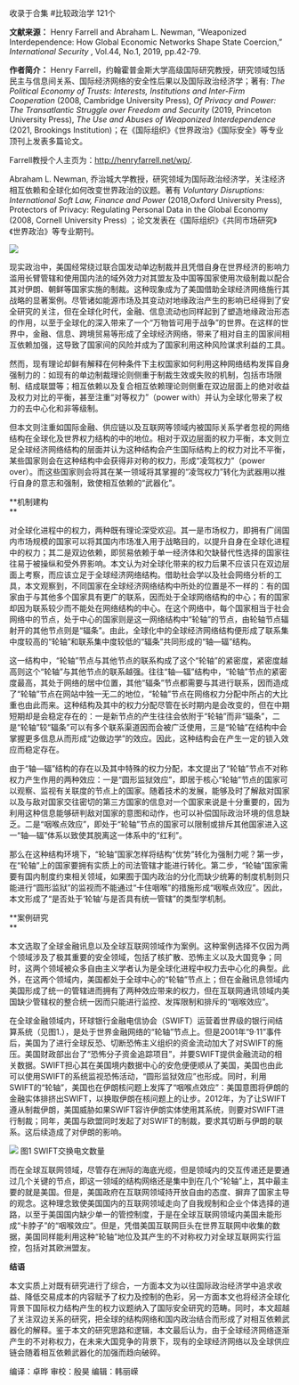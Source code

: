 

收录于合集 #比较政治学 121个

**文献来源：** Henry Farrell and Abraham L. Newman, “Weaponized Interdependence:
How Global Economic Networks Shape State Coercion,” _International Security_ ,
Vol.44, No.1, 2019, pp.42-79.

  

 **作者简介：** Henry
Farrell，约翰霍普金斯大学高级国际研究教授，研究领域包括民主与信息间关系、国际经济网络的安全性后果以及国际政治经济学；著有: _The
Political Economy of Trusts: Interests, Institutions and Inter-Firm
Cooperation_ (2008, Cambridge University Press), _Of Privacy and Power: The
Transatlantic Struggle over Freedom and Security_ (2019, Princeton University
Press), _The Use and Abuses of Weaponized Interdependence_ (2021, Brookings
Institution)；在《国际组织》《世界政治》《国际安全》等专业顶刊上发表多篇论文。

Farrell教授个人主页为：http://henryfarrell.net/wp/.

  

Abraham L. Newman, 乔治城大学教授，研究领域为国际政治经济学，关注经济相互依赖和全球化如何改变世界政治的议题。著有 _Voluntary
Disruptions: International Soft Law, Finance and Power_ (2018,Oxford
University Press), Protectors of Privacy: Regulating Personal Data in the
Global Economy (2008, Cornell University Press)
；论文发表在《国际组织》《共同市场研究》《世界政治》等专业期刊。

![](/images/43/2.png)

  

现实政治中，美国经常绕过联合国发动单边制裁并且凭借自身在世界经济的影响力滥用长臂管辖和使用国内法的域外效力对其盟友及中国等国家使用次级制裁以配合其对伊朗、朝鲜等国家实施的制裁。这种现象成为了美国借助全球经济网络施行其战略的显著案例。尽管诸如能源市场及其变动对地缘政治产生的影响已经得到了安全研究的关注，但在全球化时代，金融、信息流动也同样起到了塑造地缘政治形态的作用，以至于全球化的深入带来了一个“万物皆可用于战争”的世界。在这样的世界中，金融、信息、跨境贸易等形成了全球经济网络，带来了相对自主的国家间相互依赖加强，这导致了国家间的风险并成为了国家利用这种风险谋求利益的工具。

  

然而，现有理论却鲜有解释在何种条件下主权国家如何利用这种网络结构发挥自身强制力的：如现有的单边制裁理论则侧重于制裁生效或失败的机制，包括市场限制、结成联盟等；相互依赖以及复合相互依赖理论则侧重在双边层面上的绝对收益及权力对比的平衡，甚至注重“对等权力”（power
with）并认为全球化带来了权力的去中心化和非等级制。

  

但本文则注重如国际金融、供应链以及互联网等领域内被国际关系学者忽视的网络结构在全球化及世界权力结构的中的地位。相对于双边层面的权力平衡，本文则立足全球经济网络结构的层面并认为这种结构会产生国际结构上的权力对比不平衡，某些国家则会在这种结构中会获得非对称的权力，形成“凌驾权力”（power
over）。而这些国家则会将其在某一领域将其掌握的“凌驾权力”转化为武器用以推行自身的意志和强制，致使相互依赖的“武器化”。

  

 **机制建构  
**

对全球化进程中的权力，两种既有理论深受欢迎。其一是市场权力，即拥有广阔国内市场规模的国家可以将其国内市场准入用于战略目的，以提升自身在全球化进程中的权力；其二是双边依赖，即贸易依赖于单一经济体和欠缺替代性选择的国家往往易于被操纵和受外界影响。本文认为对全球化带来的权力后果不应该只在双边层面上考察，而应该立足于全球经济网络结构。借助社会学以及社会网络分析的工具，本文观察到，不同国家在全球经济网络结构中所处的位置是不一样的：有的国家由于与其他多个国家具有更广的联系，因而处于全球网络结构的中心；有的国家却因为联系较少而不能处在网络结构的中心。在这个网络中，每个国家相当于社会网络中的节点，处于中心的国家则是这一网络结构中“轮轴”的节点，由轮轴节点辐射开的其他节点则是“辐条”。由此，全球化中的全球经济网络结构便形成了联系集中度较高的“轮轴”和联系集中度较低的“辐条”共同形成的“轴—辐”结构。  

  

这一结构中，“轮轴”节点与其他节点的联系构成了这个“轮轴”的紧密度，紧密度越高则这个“轮轴”与其他节点的联系越强。往往“轴—辐”结构中，“轮轴”节点的紧密度最高，其处于网络的居中位置，其他“辐条”节点都需要与其进行联系，因而造成了“轮轴”节点在网站中独一无二的地位，“轮轴”节点在网络权力分配中所占的大比重也由此而来。这种结构及其中的权力分配尽管在长时期内是会改变的，但在中期短期却是会稳定存在的：一是新节点的产生往往会依附于“轮轴”而非“辐条”，二是“轮轴”较“辐条”可以有多个联系渠道因而会被广泛使用，三是“轮轴”在结构中会掌握更多信息从而形成“边做边学”的效应。因此，这种结构会在产生一定的锁入效应而稳定存在。

  

由于“轴—辐”结构的存在以及其中特殊的权力分配，本文提出了“轮轴”节点不对称权力产生作用的两种效应：一是“圆形监狱效应”，即居于核心“轮轴”节点的国家可以观察、监视有关联度的节点上的国家。随着技术的发展，能够及时了解敌对国家以及与敌对国家交往密切的第三方国家的信息对一个国家来说是十分重要的，因为利用这种信息能够研判敌对国家的意图和动作，也可以补偿国际政治环境的信息缺乏。二是“咽喉点效应”，即处于“轮轴”节点的国家可以限制或排斥其他国家进入这一“轴—辐”体系以致使其脱离这一体系中的“红利”。

  

那么在这种结构环境下，“轮轴”国家怎样将结构“优势”转化为强制力呢？第一步，在“轮轴”上的国家要拥有实质上的司法管辖才能进行转化。第二步，“轮轴”国家需要有国内制度约束相关领域，如果囿于国内政治的分化而缺少统筹的制度机制则只能进行“圆形监狱”的监视而不能通过“卡住咽喉”的措施形成“咽喉点效应”。因此，本文形成了“是否处于‘轮轴’与是否具有统一管辖”的类型学机制。

  

 **案例研究  
**

本文选取了全球金融讯息以及全球互联网领域作为案例。这种案例选择不仅因为两个领域涉及了极其重要的安全领域，包括了核扩散、恐怖主义以及大国竞争；同时，这两个领域被众多自由主义学者认为是全球化进程中权力去中心化的典型。此外，在这两个领域内，美国都处于全球中心的“轮轴”节点上；但在金融讯息领域内美国形成了统一的管辖进而拥有了两种效应带来的权力，但在互联网通讯领域内美国缺少管辖权的整合统一因而只能进行监控、发挥限制和排斥的“咽喉效应”。  

  

在全球金融领域内，环球银行金融电信协会（SWIFT）运营着世界级的银行间结算系统（见图1.），是处于世界金融网络的“轮轴”节点上。但是2001年“9·11”事件后，美国为了进行全球反恐、切断恐怖主义组织的资金流动加大了对SWIFT的施压。美国财政部出台了“恐怖分子资金追踪项目”，并要SWIFT提供金融流动的相关数据。SWIFT担心其在美国境内数据中心的安危便便顺从了美国，美国也由此可以使用SWIFT的系统监视恐怖活动，“圆形监狱效应”也形成。同时，利用SWIFT的“轮轴”，美国也在伊朗核问题上发挥了“咽喉点效应”：美国意图将伊朗的金融实体排挤出SWIFT，以换取伊朗在核问题上的让步。2012年，为了让SWIFT遵从制裁伊朗，美国威胁如果SWIFT容许伊朗实体使用其系统，则要对SWIFT进行制裁；同年，美国与欧盟同时发起了对SWIFT的制裁，要求其切断与伊朗的联系。这后续造成了对伊朗的影响。

![](/images/43/3.png) 图1 SWIFT交换电文数量

  

而在全球互联网领域，尽管存在洲际的海底光缆，但是领域内的交互传递还是要通过几个关键的节点，即这一领域的结构网络还是集中到在几个“轮轴”上，其中最主要的就是美国。但是，美国政府在互联网领域持开放自由的态度、摒弃了国家主导的观念。这种理念致使美国国内的互联网领域走向了自我规制和企业个体选择的道路，以至于美国国内缺少单一的管控制度，于是在全球互联网领域内美国未能形成“卡脖子”的“咽喉效应”。但是，凭借美国互联网巨头在世界互联网中收集的数据，美国同样能利用这种“轮轴”地位及其产生的不对称权力对全球互联网实行监控，包括对其欧洲盟友。

  

 **结语**

本文实质上对既有研究进行了综合，一方面本文为以往国际政治经济学中追求收益、降低交易成本的内容赋予了权力及控制的色彩，另一方面本文也将经济全球化背景下国际权力结构产生的权力议题纳入了国际安全研究的范畴。同时，本文超越了关注双边关系的研究，把全球的结构网络和国内政治结合而形成了对相互依赖武器化的解释。鉴于本文的研究思路和逻辑，本文最后认为，由于全球经济网络逐渐产生的不对称权力，在未来大国竞争的背景下，现有的全球经济网络以及全球供应链会随着相互依赖武器化的加强而趋向破碎。

编译：卓晔 审校：殷昊 编辑：韩丽嵘

  

